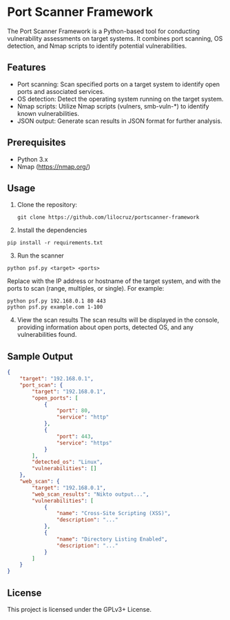 # Port Scanner Framework

The Port Scanner Framework is a Python-based tool for conducting vulnerability assessments on target systems. It combines port scanning, OS detection, and Nmap scripts to identify potential vulnerabilities.

## Features

- Port scanning: Scan specified ports on a target system to identify open ports and associated services.
- OS detection: Detect the operating system running on the target system.
- Nmap scripts: Utilize Nmap scripts (vulners, smb-vuln-*) to identify known vulnerabilities.
- JSON output: Generate scan results in JSON format for further analysis.

## Prerequisites

- Python 3.x
- Nmap (https://nmap.org/)

## Usage

1. Clone the repository:

   ```shell
   git clone https://github.com/lilocruz/portscanner-framework
   ```

2. Install the dependencies
```shell
pip install -r requirements.txt
```

3. Run the scanner
```shell
python psf.py <target> <ports>
```

Replace <target> with the IP address or hostname of the target system, and <ports> with the ports to scan (range, multiples, or single). For example:

```shell
python psf.py 192.168.0.1 80 443
python psf.py example.com 1-100
```

4. View the scan results
The scan results will be displayed in the console, providing information about open ports, detected OS, and any vulnerabilities found.

## Sample Output

```json
{
    "target": "192.168.0.1",
    "port_scan": {
        "target": "192.168.0.1",
        "open_ports": [
            {
                "port": 80,
                "service": "http"
            },
            {
                "port": 443,
                "service": "https"
            }
        ],
        "detected_os": "Linux",
        "vulnerabilities": []
    },
    "web_scan": {
        "target": "192.168.0.1",
        "web_scan_results": "Nikto output...",
        "vulnerabilities": [
            {
                "name": "Cross-Site Scripting (XSS)",
                "description": "..."
            },
            {
                "name": "Directory Listing Enabled",
                "description": "..."
            }
        ]
    }
}
```

## License

This project is licensed under the GPLv3+ License.


